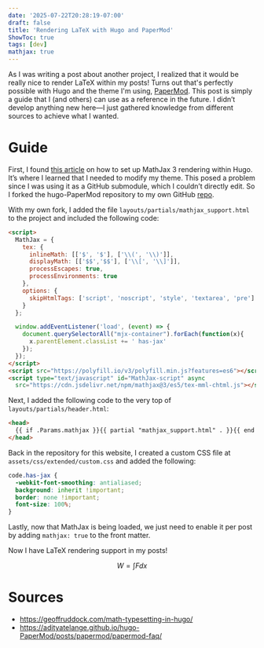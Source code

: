 ```yaml
---
date: '2025-07-22T20:28:19-07:00'
draft: false 
title: 'Rendering LaTeX with Hugo and PaperMod'
ShowToc: true
tags: [dev]
mathjax: true
---
```


As I was writing a post about another project, I realized that it would be really nice to render LaTeX within my posts! Turns out that's perfectly possible with Hugo and the theme I'm using, [PaperMod](https://github.com/adityatelange/hugo-PaperMod). This post is simply a guide that I (and others) can use as a reference in the future. I didn’t develop anything new here—I just gathered knowledge from different sources to achieve what I wanted.

# Guide

First, I found [this article](https://geoffruddock.com/math-typesetting-in-hugo/) on how to set up MathJax 3 rendering within Hugo. It’s where I learned that I needed to modify my theme. This posed a problem since I was using it as a GitHub submodule, which I couldn’t directly edit. So I forked the hugo-PaperMod repository to my own GitHub [repo](https://github.com/Faveing2/hugo-PaperMod).

With my own fork, I added the file `layouts/partials/mathjax_support.html` to the project and included the following code:

```html
<script>
  MathJax = {
    tex: {
      inlineMath: [['$', '$'], ['\\(', '\\)']],
      displayMath: [['$$','$$'], ['\\[', '\\]']],
      processEscapes: true,
      processEnvironments: true
    },
    options: {
      skipHtmlTags: ['script', 'noscript', 'style', 'textarea', 'pre']
    }
  };

  window.addEventListener('load', (event) => {
    document.querySelectorAll("mjx-container").forEach(function(x){
      x.parentElement.classList += ' has-jax'
    });
  });
</script>
<script src="https://polyfill.io/v3/polyfill.min.js?features=es6"></script>
<script type="text/javascript" id="MathJax-script" async
  src="https://cdn.jsdelivr.net/npm/mathjax@3/es5/tex-mml-chtml.js"></script>
```

Next, I added the following code to the very top of `layouts/partials/header.html`:

```html
<head>
  {{ if .Params.mathjax }}{{ partial "mathjax_support.html" . }}{{ end }}
</head>
```

Back in the repository for this website, I created a custom CSS file at `assets/css/extended/custom.css` and added the following:

```css
code.has-jax {
  -webkit-font-smoothing: antialiased;
  background: inherit !important;
  border: none !important;
  font-size: 100%;
}
```

Lastly, now that MathJax is being loaded, we just need to enable it per post by adding `mathjax: true` to the front matter.

Now I have LaTeX rendering support in my posts!

$$
W = \int Fdx
\tag{1}
$$

# Sources

- https://geoffruddock.com/math-typesetting-in-hugo/  
- https://adityatelange.github.io/hugo-PaperMod/posts/papermod/papermod-faq/
